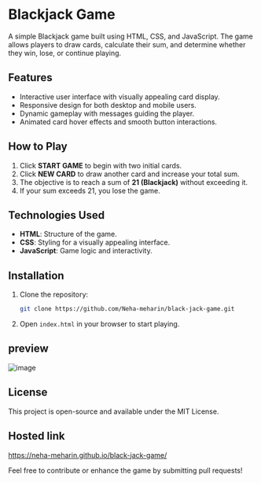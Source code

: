 # Blackjack Game

A simple Blackjack game built using HTML, CSS, and JavaScript. The game allows players to draw cards, calculate their sum, and determine whether they win, lose, or continue playing.

## Features
- Interactive user interface with visually appealing card display.
- Responsive design for both desktop and mobile users.
- Dynamic gameplay with messages guiding the player.
- Animated card hover effects and smooth button interactions.

## How to Play
1. Click **START GAME** to begin with two initial cards.
2. Click **NEW CARD** to draw another card and increase your total sum.
3. The objective is to reach a sum of **21 (Blackjack)** without exceeding it.
4. If your sum exceeds 21, you lose the game.

## Technologies Used
- **HTML**: Structure of the game.
- **CSS**: Styling for a visually appealing interface.
- **JavaScript**: Game logic and interactivity.

## Installation
1. Clone the repository:
   ```bash
   git clone https://github.com/Neha-meharin/black-jack-game.git
   ```
2. Open `index.html` in your browser to start playing.

## preview

![image](https://github.com/user-attachments/assets/f1b2cc8f-ead9-495f-9fcc-6088e1ba232c)


## License
This project is open-source and available under the MIT License.

## Hosted link
 https://neha-meharin.github.io/black-jack-game/

Feel free to contribute or enhance the game by submitting pull requests!

